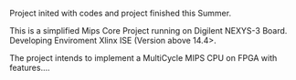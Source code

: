 Project inited with codes and project finished this Summer. 

This is a simplified Mips Core Project running on Digilent NEXYS-3 Board.
Developing Enviroment Xlinx ISE (Version above 14.4>.

The project intends to implement a MultiCycle MIPS CPU on FPGA with features....
